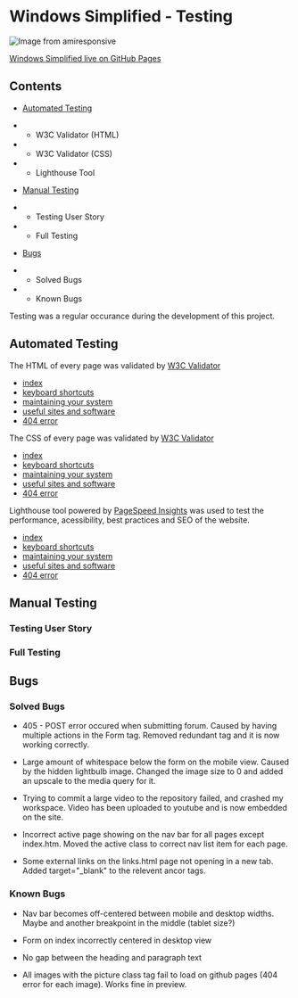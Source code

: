 # **Windows Simplified - Testing**

![Image from amiresponsive]()

[Windows Simplified live on GitHub Pages](https://welshy92.github.io/windows-simplified/)

## **Contents**

* [Automated Testing](#automated-testing)
* * W3C Validator (HTML)
* * W3C Validator (CSS)
* * Lighthouse Tool

* [Manual Testing](#manual-testing)
* * Testing User Story
* * Full Testing

* [Bugs](#bugs)
* * Solved Bugs
* * Known Bugs

Testing was a regular occurance during the development of this project.



## **Automated Testing**
The HTML of every page was validated by [W3C Validator](https://validator.w3.org)
* [index]()
* [keyboard shortcuts]()
* [maintaining your system]()
* [useful sites and software]()
* [404 error]()

The CSS of every page was validated by [W3C Validator](https://jigsaw.w3.org/css-validator/)
* [index]()
* [keyboard shortcuts]()
* [maintaining your system]()
* [useful sites and software]()
* [404 error]()

Lighthouse tool powered by [PageSpeed Insights](https://web.dev/measure/) was used to test the performance, acessibility, best practices and SEO of the website.
* [index]()
* [keyboard shortcuts]()
* [maintaining your system]()
* [useful sites and software]()
* [404 error]()

## **Manual Testing**

### **Testing User Story**

### **Full Testing**

## **Bugs**

### **Solved Bugs**

* 405 - POST error occured when submitting forum. Caused by having multiple actions in the Form tag. Removed redundant tag and it is now working correctly.

* Large amount of whitespace below the form on the mobile view. Caused by the hidden lightbulb image. Changed the image size to 0 and added an upscale to the media query for it.

* Trying to commit a large video to the repository failed, and crashed my workspace. Video has been uploaded to youtube and is now embedded on the site.

* Incorrect active page showing on the nav bar for all pages except index.htm. Moved the active class to correct nav list item for each page.

* Some external links on the links.html page not opening in a new tab. Added target="_blank" to the relevent ancor tags.
### **Known Bugs**

* Nav bar becomes off-centered between mobile and desktop widths. Maybe and another breakpoint in the middle (tablet size?)

* Form on index incorrectly centered in desktop view

* No gap between the heading and paragraph text

* All images with the picture class tag fail to load on github pages (404 error for each image). Works fine in preview.

